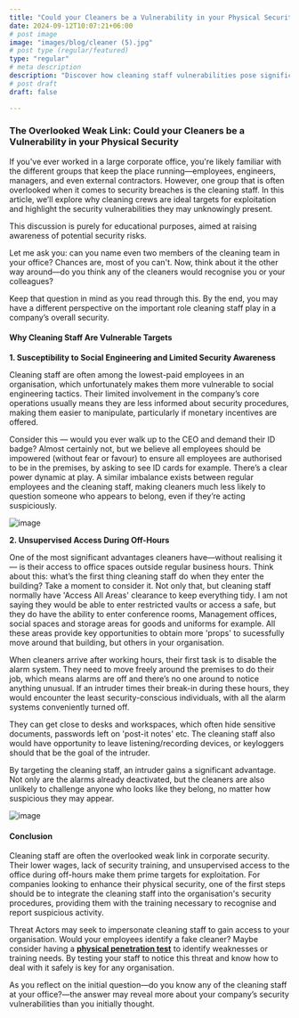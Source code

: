 ```yaml
---
title: "Could your Cleaners be a Vulnerability in your Physical Security"
date: 2024-09-12T10:07:21+06:00
# post image
image: "images/blog/cleaner (5).jpg"
# post type (regular/featured)
type: "regular"
# meta description
description: "Discover how cleaning staff vulnerabilities pose significant risks in corporate security breaches. Learn why cleaners are prime targets for exploitation and how organisations can strengthen security by addressing this overlooked weak link."
# post draft
draft: false

---
```

### The Overlooked Weak Link: Could your Cleaners be a Vulnerability in your Physical Security 

If you've ever worked in a large corporate office, you're likely familiar with the different groups that keep the place running—employees, engineers, managers, and even external contractors. However, one group that is often overlooked when it comes to security breaches is the cleaning staff. In this article, we’ll explore why cleaning crews are ideal targets for exploitation and highlight the security vulnerabilities they may unknowingly present.

This discussion is purely for educational purposes, aimed at raising awareness of potential security risks.

Let me ask you: can you name even two members of the cleaning team in your office? Chances are, most of you can't. Now, think about it the other way around—do you think any of the cleaners would recognise you or your colleagues?

Keep that question in mind as you read through this. By the end, you may have a different perspective on the important role cleaning staff play in a company’s overall security.


#### Why Cleaning Staff Are Vulnerable Targets

**1. Susceptibility to Social Engineering and Limited Security Awareness**

Cleaning staff are often among the lowest-paid employees in an organisation, which unfortunately makes them more vulnerable to social engineering tactics. Their limited involvement in the company’s core operations usually means they are less informed about security procedures, making them easier to manipulate, particularly if monetary incentives are offered.

Consider this — would you ever walk up to the CEO and demand their ID badge? Almost certainly not, but we believe all employees should be impowered (without fear or favour) to ensure all employees are authorised to be in the premises, by asking to see ID cards for example. There’s a clear power dynamic at play. A similar imbalance exists between regular employees and the cleaning staff, making cleaners much less likely to question someone who appears to belong, even if they’re acting suspiciously. 

![image](../../images/blog/cleaner4.jpg)

**2. Unsupervised Access During Off-Hours**
 
One of the most significant advantages cleaners have—without realising it — is their access to office spaces outside regular business hours. Think about this: what’s the first thing cleaning staff do when they enter the building? Take a moment to consider it. Not only that, but cleaning staff normally have 'Access All Areas' clearance to keep everything tidy. I am not saying they would be able to enter restricted vaults or access a safe, but they do have the ability to enter conference rooms, Management offices, social spaces and storage areas for goods and uniforms for example. All these areas provide key opportunities to obtain more 'props' to sucessfully move around that building, but others in your organisation.  

When cleaners arrive after working hours, their first task is to disable the alarm system. They need to move freely around the premises to do their job, which means alarms are off and there’s no one around to notice anything unusual. If an intruder times their break-in during these hours, they would encounter the least security-conscious individuals, with all the alarm systems conveniently turned off.

They can get close to desks and workspaces, which often hide sensitive documents, passwords left on 'post-it notes' etc. The cleaning staff also would have opportunity to leave listening/recording devices, or keyloggers should that be the goal of the intruder.

By targeting the cleaning staff, an intruder gains a significant advantage. Not only are the alarms already deactivated, but the cleaners are also unlikely to challenge anyone who looks like they belong, no matter how suspicious they may appear.

![image](../../images/blog/cleaner3.jpg)

#### Conclusion

Cleaning staff are often the overlooked weak link in corporate security. Their lower wages, lack of security training, and unsupervised access to the office during off-hours make them prime targets for exploitation. For companies looking to enhance their physical security, one of the first steps should be to integrate the cleaning staff into the organisation's security procedures, providing them with the training necessary to recognise and report suspicious activity.

Threat Actors may seek to impersonate cleaning staff to gain access to your organisation. Would your employees identify a fake cleaner? Maybe consider having a [**physical penetration test**](../../security-testing) to identify weaknesses or training needs. By testing your staff to notice this threat and know how to deal with it safely is key for any organisation.

As you reflect on the initial question—do you know any of the cleaning staff at your office?—the answer may reveal more about your company’s security vulnerabilities than you initially thought.